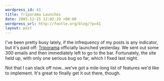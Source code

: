 ```yaml
--- 
wordpress_id: 41
title: Triporama Launches
date: 2005-12-15 12:02:29 +00:00
wordpress_url: http://footle.org/blog/?p=41
layout: post
---
```

I've been pretty busy lately, if the infrequency of my posts is any indicator, but it's paid off: <a href="http://www.triporama.com">Triporama</a> officially launched yesterday. We sent out some 300 emails and then immediately left to go to the bar. Fortunately, the site held up, with only one serious bug so far, which I fixed last night.

Not that I can slack off now...we've got a mile-long list of features we'd like to implement. It's great to finally get it out there, though.
